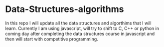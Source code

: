 # Data-Structures-algorithms
In this repo I will update all the data structures and algorthims that I will learn. Currently I am using javascript, will try to shift to C, C++ or python in coming day after completing the data structures course in javascript and then will start with competitive programming.
